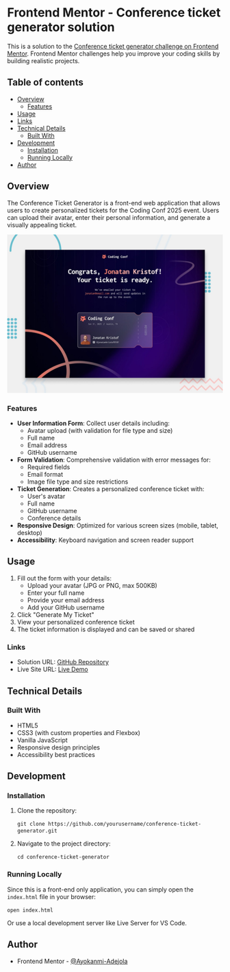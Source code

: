 # Frontend Mentor - Conference ticket generator solution

This is a solution to the [Conference ticket generator challenge on Frontend Mentor](https://www.frontendmentor.io/challenges/conference-ticket-generator-oq5gFIU12w). Frontend Mentor challenges help you improve your coding skills by building realistic projects. 

## Table of contents

- [Overview](#overview)
  - [Features](#features)
- [Usage](#usage)
- [Links](#links)
- [Technical Details](#technical-details)
  - [Built With](#built-with)
- [Development](#development)
  - [Installation](#installation)
  - [Running Locally](#running-locally)
- [Author](#author)

## Overview

The Conference Ticket Generator is a front-end web application that allows users to create personalized tickets for the Coding Conf 2025 event. Users can upload their avatar, enter their personal information, and generate a visually appealing ticket.

![Screenshot](./preview.jpg)

### Features

- **User Information Form**: Collect user details including:
  - Avatar upload (with validation for file type and size)
  - Full name
  - Email address
  - GitHub username
- **Form Validation**: Comprehensive validation with error messages for:
  - Required fields
  - Email format
  - Image file type and size restrictions
- **Ticket Generation**: Creates a personalized conference ticket with:
  - User's avatar
  - Full name
  - GitHub username
  - Conference details
- **Responsive Design**: Optimized for various screen sizes (mobile, tablet, desktop)
- **Accessibility**: Keyboard navigation and screen reader support

## Usage

1. Fill out the form with your details:
   - Upload your avatar (JPG or PNG, max 500KB)
   - Enter your full name
   - Provide your email address
   - Add your GitHub username
2. Click "Generate My Ticket"
3. View your personalized conference ticket
4. The ticket information is displayed and can be saved or shared

### Links

- Solution URL: [GitHub Repository]()
- Live Site URL: [Live Demo]()

## Technical Details

### Built With

- HTML5
- CSS3 (with custom properties and Flexbox)
- Vanilla JavaScript
- Responsive design principles
- Accessibility best practices

## Development

### Installation

1. Clone the repository:
   ```
   git clone https://github.com/yourusername/conference-ticket-generator.git
   ```
2. Navigate to the project directory:
   ```
   cd conference-ticket-generator
   ```

### Running Locally

Since this is a front-end only application, you can simply open the `index.html` file in your browser:

```
open index.html
```

Or use a local development server like Live Server for VS Code.

## Author

- Frontend Mentor - [@Ayokanmi-Adejola](https://www.frontendmentor.io/profile/Ayokanmi-Adejola)
